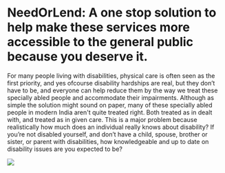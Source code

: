 # NeedOrLend: A one stop solution to help make these services more accessible to the general public because you deserve it. 

For many people living with disabilities, physical care is often seen as the first priority, and yes ofcourse disability hardships are real, but they don’t have to be, and everyone can help reduce them by the way we treat these specially abled people and accommodate their impairments. Although as simple the solution might sound on paper, many of these specially abled people in modern India aren't quite treated right. Both treated as in dealt with, and treated as in given care. 
This is a major problem because realistically how much does an individual really knows about disability? If you’re not disabled yourself, and don’t have a child, spouse, brother or sister, or parent with disabilities, how knowledgeable and up to date on disability issues are you expected to be?

<img src="https://github.com/tanush122003/TECHNOHACK/blob/main/NeedOrLend/screenshots/Screenshot%20(6).png">
